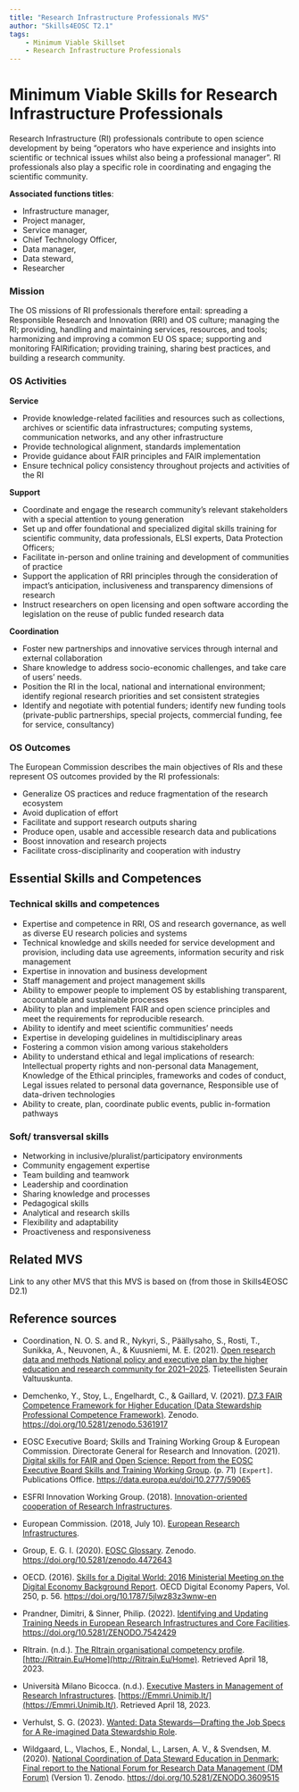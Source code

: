 ```yaml
---
title: "Research Infrastructure Professionals MVS"
author: "Skills4EOSC T2.1"
tags: 
    - Minimum Viable Skillset
    - Research Infrastructure Professionals
---
```


# Minimum Viable Skills for **Research Infrastructure Professionals**

Research Infrastructure (RI) professionals contribute to open science development by being “operators who have experience and insights into scientific or technical issues whilst also being a professional manager”. RI professionals also play a specific role in coordinating and engaging the scientific community. 

**Associated functions titles**: 

- Infrastructure manager, 
- Project manager, 
- Service manager, 
- Chief Technology Officer, 
- Data manager, 
- Data steward, 
- Researcher

### Mission

The OS missions of RI professionals therefore entail: spreading a Responsible Research and Innovation (RRI) and OS culture; managing the RI; providing, handling and maintaining services, resources, and tools; harmonizing and improving a common EU OS space; supporting and monitoring FAIRification; providing training, sharing best practices, and building a research community.


### OS Activities 

**Service**
- Provide knowledge-related facilities and resources such as collections, archives or scientific data infrastructures; computing systems, communication networks, and any other infrastructure
- Provide technological alignment, standards implementation
- Provide guidance about FAIR principles and FAIR implementation 
- Ensure technical policy consistency throughout projects and activities of the RI

**Support**

- Coordinate and engage the research community’s relevant stakeholders with a special attention to young generation
- Set up and offer foundational and specialized digital skills training for scientific community, data professionals, ELSI experts, Data Protection Officers; 
- Facilitate in-person and online training and development of communities of practice
- Support the application of RRI principles through the consideration of impact’s anticipation, inclusiveness and transparency dimensions of research
- Instruct researchers on open licensing and open software according the legislation on the reuse of public funded research data

**Coordination**

- Foster new partnerships and innovative services through internal and external collaboration 
- Share knowledge to address socio-economic challenges, and take care of users’ needs.
- Position the RI in the local, national and international environment; identify regional research priorities and set consistent strategies
- Identify and negotiate with potential funders; identify new funding tools (private-public partnerships, special projects, commercial funding, fee for service, consultancy)

### OS Outcomes

The European Commission describes the main objectives of RIs and these represent OS outcomes provided by the RI professionals:

- Generalize OS practices and reduce fragmentation of the research ecosystem
- Avoid duplication of effort
- Facilitate and support research outputs sharing
- Produce open, usable and accessible research data and publications
- Boost innovation and research projects
- Facilitate cross-disciplinarity and cooperation with industry


## Essential Skills and Competences

### Technical skills and competences

- Expertise and competence in RRI, OS and research governance, as well as diverse EU research policies and systems
- Technical knowledge and skills needed for service development and provision, including data use agreements, information security and risk management
- Expertise in innovation and business development 
- Staff management and project management skills
- Ability to empower people to implement OS by establishing transparent, accountable and sustainable processes
- Ability to plan and implement FAIR and open science principles and meet the requirements for reproducible research.
- Ability to identify and meet scientific communities’ needs
- Expertise in developing guidelines in multidisciplinary areas
- Fostering a common vision among various stakeholders
- Ability to understand ethical and legal implications of research: Intellectual property rights and non-personal data Management, Knowledge of the Ethical principles, frameworks and codes of conduct, Legal issues related to personal data governance, Responsible use of data-driven technologies 
- Ability to create, plan, coordinate public events, public in-formation pathways 
 
### Soft/ transversal skills

- Networking in inclusive/pluralist/participatory environments
- Community engagement expertise
- Team building and teamwork 
- Leadership and coordination 
- Sharing knowledge and processes
- Pedagogical skills 
- Analytical and research skills
- Flexibility and adaptability
- Proactiveness and responsiveness

## Related MVS
Link to any other MVS that this MVS is based on (from those in Skills4EOSC D2.1)

## Reference sources

+ Coordination, N. O. S. and R., Nykyri, S., Päällysaho, S., Rosti, T., Sunikka, A., Neuvonen, A., & Kuusniemi, M. E. (2021). [Open research data and methods National policy and executive plan by the higher education and research community for 2021–2025](https://edition.fi/tsv/catalog/view/64/166/575-1). Tieteellisten Seurain Valtuuskunta. 

+ Demchenko, Y., Stoy, L., Engelhardt, C., & Gaillard, V. (2021). [D7.3 FAIR Competence Framework for Higher Education (Data Stewardship Professional Competence Framework)](https://doi.org/10.5281/zenodo.5361917). Zenodo. https://doi.org/10.5281/zenodo.5361917

+ EOSC Executive Board; Skills and Training Working Group & European Commission. Directorate General for Research and Innovation. (2021). [Digital skills for FAIR and Open Science: Report from the EOSC Executive Board Skills and Training Working Group](https://data.europa.eu/doi/10.2777/59065). (p. 71) `[Expert]`. Publications Office. https://data.europa.eu/doi/10.2777/59065

+ ESFRI Innovation Working Group. (2018). [Innovation-oriented cooperation of Research Infrastructures](https://research-and-innovation.ec.europa.eu/system/files/2018-07/esfri_scripta_vol3_2018.pdf). 

+ European Commission. (2018, July 10). [European Research Infrastructures](https://research-and-innovation.ec.europa.eu/strategy/strategy-2020-2024/our-digital-future/european-research-infrastructures_en). 

+ Group, E. G. I. (2020). [EOSC Glossary](https://doi.org/10.5281/zenodo.4472643). Zenodo. https://doi.org/10.5281/zenodo.4472643

+ OECD. (2016). [Skills for a Digital World: 2016 Ministerial Meeting on the Digital Economy Background Report](https://doi.org/10.1787/5jlwz83z3wnw-en). OECD Digital Economy Papers, Vol. 250, p. 56. https://doi.org/10.1787/5jlwz83z3wnw-en

+ Prandner, Dimitri, & Sinner, Philip. (2022). [Identifying and Updating Training Needs in European Research Infrastructures and Core Facilities](https://doi.org/10.5281/ZENODO.7542429). https://doi.org/10.5281/ZENODO.7542429

+ RItrain. (n.d.). [The RItrain organisational competency profile](http://ritrain.eu/competency-profile). [http://Ritrain.Eu/Home](http://Ritrain.Eu/Home). Retrieved April 18, 2023.

+ Università Milano Bicocca. (n.d.). [Executive Masters in Management of Research Infrastructures](https://emmri.unimib.it/programme-content/). [https://Emmri.Unimib.It/](https://Emmri.Unimib.It/). Retrieved April 18, 2023.

+ Verhulst, S. G. (2023). [Wanted: Data Stewards—Drafting the Job Specs for A Re-imagined Data Stewardship Role](https://medium.com/data-stewards-network/wanted-data-stewards-drafting-the-job-specs-for-a-re-imagined-data-stewardship-role-f7cd28a83379).

+ Wildgaard, L., Vlachos, E., Nondal, L., Larsen, A. V., & Svendsen, M. (2020). [National Coordination of Data Steward Education in Denmark: Final report to the National Forum for Research Data Management (DM Forum)](https://doi.org/10.5281/ZENODO.3609515) (Version 1). Zenodo. https://doi.org/10.5281/ZENODO.3609515
